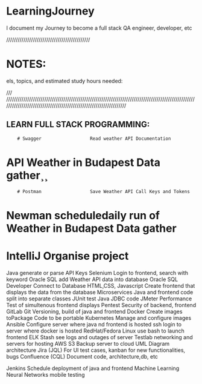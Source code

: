 # LearningJourney
I document my Journey to become a full stack QA engineer, developer, etc

////////////////////////////////////////////
# NOTES:

els, topics, and estimated study hours needed:




/// //////////////////////////////////////////////////////////////////////////////////////////////////////////////////////////////////////////////////////////////////
## LEARN FULL STACK PROGRAMMING:

        # Swagger                  Read weather API Documentation
# API                      Weather in Budapest Data gather¸¸
        # Postman                  Save Weather API Call Keys and Tokens
# Newman                   scheduledaily run of Weather in Budapest Data gather
# IntelliJ                 Organise project
Java                     generate or parse API Keys
Selenium                 Login to frontend, search with keyword
Oracle SQL               add Weather API data into database
Oracle SQL Developer     Connect to Database
HTML,CSS, Javascript     Create frontend that displays the data from the database
Microservices            Java and frontend code split into separate classes
JUnit                    test Java JDBC code
JMeter                   Performance Test of simultenous frontend displays
Pentest                  Security of backend, frontend
GitLab                   Git Versioning, build of java and frontend
Docker                   Create images toPackage Code to be portable
Kubernetes               Manage and configure images
Ansible                  Configure server where java nd frontend is hosted
ssh                      login to server where docker is hosted
RedHat/Fedora Linux      use bash to launch frontend
ELK Stash                see logs and outages of server
Testlab                  networking and servers for hosting
AWS S3                   Backup server to cloud
UML                      Diagram architecture
Jira                     (JQL) For UI test cases, kanban for new functionalities, bugs
Confluence               (CQL) Document code, architecture,db, etc


Jenkins                  Schedule deployment of java and frontend
Machine Learning
Neural Networks
mobile testing
